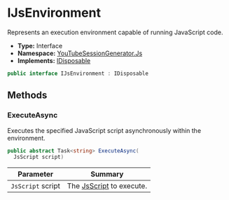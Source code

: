 ﻿# IJsEnvironment
Represents an execution environment capable of running JavaScript code.
- **Type:** Interface
- **Namespace:** [YouTubeSessionGenerator.Js](/YouTubeSessionGenerator/reference/YouTubeSessionGenerator/Js/)
- **Implements:**  [IDisposable](https://learn.microsoft.com/dotnet/api/system.idisposable)
```cs
public interface IJsEnvironment : IDisposable
```


## Methods

### ExecuteAsync
Executes the specified JavaScript script asynchronously within the environment.
```cs
public abstract Task<string> ExecuteAsync(
  JsScript script)
```
| Parameter | Summary |
| --------- | ------- |
| `JsScript` script | The [JsScript](/YouTubeSessionGenerator/reference/YouTubeSessionGenerator/Js/JsScript.html) to execute. |



